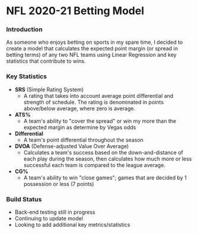 # NFL 2020-21 Betting Model

### Introduction
As someone who enjoys betting on sports in my spare time, I decided to create a model that calculates the expected point margin (or spread in betting terms) of any two NFL teams using Linear Regression and key statistics that contribute to wins. 

### Key Statistics
- **SRS** (Simple Rating System)
  - A rating that takes into account average point differential and strength of schedule. The rating is denominated in points     above/below average, where zero is average.
- **ATS%**
  - A team's ability to "cover the spread" or win my more than the expected margin as determine by Vegas odds
- **Differential**
  - A team's point differential throughout the season
- **DVOA** (Defense-adjusted Value Over Average)
  - Calculates a team's success based on the down-and-distance of each play during the season, then calculates how much more or less successful each team is compared to the league average.
- **CG%**
  - A team's ability to win "close games"; games that are decided by 1 possession or less (7 points)

### Build Status
- Back-end testing still in progress
- Continuing to update model
- Looking to add additional key metrics/statistics
